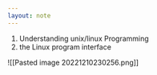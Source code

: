 ```yaml
---
layout: note
---
```


1. Understanding unix/linux Programming
2. the Linux program interface

![[Pasted image 20221210230256.png]]
